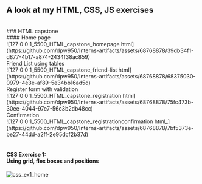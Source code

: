 ## A look at my HTML, CSS, JS exercises
<br>
### HTML capstone
<br>
#### Home page
<br>
![127 0 0 1_5500_HTML_capstone_homepage html](https://github.com/dpw950/Interns-artifacts/assets/68768878/39db34f1-d877-4b17-a874-2434f38ac859)
<br>Friend List using tables<br>
![127 0 0 1_5500_HTML_capstone_friend-list html](https://github.com/dpw950/Interns-artifacts/assets/68768878/68375030-0979-4e3e-af89-5e34bb16ad5d)
<br>Register form with validation<br>
![127 0 0 1_5500_HTML_capstone_registration html](https://github.com/dpw950/Interns-artifacts/assets/68768878/75fc473b-30ee-4044-97e7-56c3b2db48cc)
<br>Confirmation<br>
![127 0 0 1_5500_HTML_capstone_registrationconfirmation html_](https://github.com/dpw950/Interns-artifacts/assets/68768878/7bf5373e-be27-44dd-a2ff-2e95dcf2b37d)
<br><br>

#### CSS Exercise 1:<br>Using grid, flex boxes and positions<br>
![css_ex1_home](https://github.com/dpw950/Interns-artifacts/assets/68768878/313217ea-2874-4923-abb1-041b7ab00f55)
<br>
